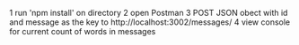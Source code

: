 1 run 'npm install' on directory
2 open Postman
3 POST JSON obect with id and message as the key to http://localhost:3002/messages/
4 view console for current count of words in messages